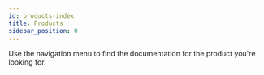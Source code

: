 ```yaml
---
id: products-index
title: Products
sidebar_position: 0
---
```


Use the navigation menu to find the documentation for the product you're looking for.